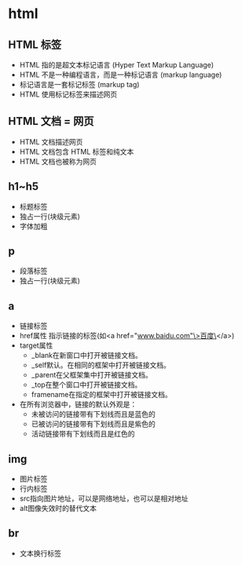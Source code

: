 # html

## HTML 标签

- HTML 指的是超文本标记语言 (Hyper Text Markup Language)
- HTML 不是一种编程语言，而是一种标记语言 (markup language)
- 标记语言是一套标记标签 (markup tag)
- HTML 使用标记标签来描述网页

## HTML 文档 = 网页

- HTML 文档描述网页
- HTML 文档包含 HTML 标签和纯文本
- HTML 文档也被称为网页

## h1~h5

- 标题标签
- 独占一行(块级元素)
- 字体加粗

## p

- 段落标签
- 独占一行(块级元素)

## a

- 链接标签
- href属性 指示链接的标签(如\<a href="www.baidu.com"\>百度\<\/a\>)
- target属性
  - _blank在新窗口中打开被链接文档。
  - _self默认。在相同的框架中打开被链接文档。
  - _parent在父框架集中打开被链接文档。
  - _top在整个窗口中打开被链接文档。
  - framename在指定的框架中打开被链接文档。
- 在所有浏览器中，链接的默认外观是：
  - 未被访问的链接带有下划线而且是蓝色的
  - 已被访问的链接带有下划线而且是紫色的
  - 活动链接带有下划线而且是红色的

## img

- 图片标签
- 行内标签
- src指向图片地址，可以是网络地址，也可以是相对地址
- alt图像失效时的替代文本

## br

- 文本换行标签